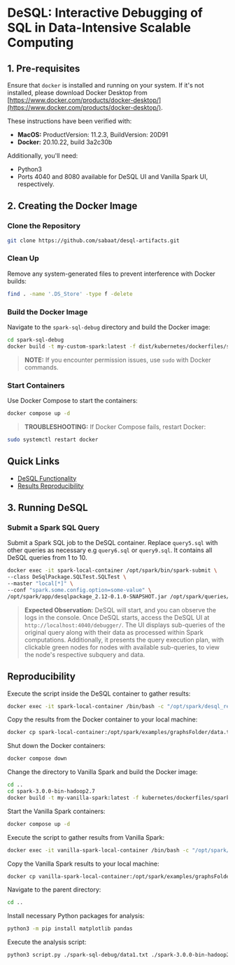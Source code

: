 
# DeSQL: Interactive Debugging of SQL in Data-Intensive Scalable Computing

## 1. Pre-requisites

Ensure that `docker` is installed and running on your system. If it's not installed, please download Docker Desktop from [https://www.docker.com/products/docker-desktop/](https://www.docker.com/products/docker-desktop/).

These instructions have been verified with:
- **MacOS:** ProductVersion: 11.2.3, BuildVersion: 20D91
- **Docker:** 20.10.22, build 3a2c30b

Additionally, you'll need:
- Python3
- Ports 4040 and 8080 available for DeSQL UI and Vanilla Spark UI, respectively.

## 2. Creating the Docker Image

### Clone the Repository

```sh
git clone https://github.com/sabaat/desql-artifacts.git
```


### Clean Up

Remove any system-generated files to prevent interference with Docker builds:

```sh
find . -name '.DS_Store' -type f -delete
```

### Build the Docker Image

Navigate to the `spark-sql-debug` directory and build the Docker image:

```sh
cd spark-sql-debug
docker build -t my-custom-spark:latest -f dist/kubernetes/dockerfiles/spark/Dockerfile .
```

> **NOTE:** If you encounter permission issues, use `sudo` with Docker commands.

### Start Containers

Use Docker Compose to start the containers:

```sh
docker compose up -d
```

> **TROUBLESHOOTING:** If Docker Compose fails, restart Docker:

```sh
sudo systemctl restart docker
```

## Quick Links
- [DeSQL Functionality](#3-running-desql)
- [Results Reproducibility](#reproducibility)

## 3. Running DeSQL

### Submit a Spark SQL Query

Submit a Spark SQL job to the DeSQL container. Replace `query5.sql` with other queries as necessary e.g `query6.sql` or `query9.sql`. It contains all DeSQL queries from 1 to 10.

```sh
docker exec -it spark-local-container /opt/spark/bin/spark-submit \
--class DeSqlPackage.SQLTest.SQLTest \
--master "local[*]" \
--conf "spark.some.config.option=some-value" \
/opt/spark/app/desqlpackage_2.12-0.1.0-SNAPSHOT.jar /opt/spark/queries/query5.sql
```

> **Expected Observation:** DeSQL will start, and you can observe the logs in the console. Once DeSQL starts, access the DeSQL UI at `http://localhost:4040/debugger/`. The UI displays sub-queries of the original query along with their data as processed within Spark computations. Additionally, it presents the query execution plan, with clickable green nodes for nodes with available sub-queries, to view the node's respective subquery and data.



## Reproducibility

Execute the script inside the DeSQL container to gather results:

```sh
docker exec -it spark-local-container /bin/bash -c "/opt/spark/desql_results.sh"
```

Copy the results from the Docker container to your local machine:

```sh
docker cp spark-local-container:/opt/spark/examples/graphsFolder/data.txt ./data1.txt
```

Shut down the Docker containers:

```sh
docker compose down
```

Change the directory to Vanilla Spark and build the Docker image:

```sh
cd ..
cd spark-3.0.0-bin-hadoop2.7
docker build -t my-vanilla-spark:latest -f kubernetes/dockerfiles/spark/Dockerfile .
```

Start the Vanilla Spark containers:

```sh
docker compose up -d
```

Execute the script to gather results from Vanilla Spark:

```sh
docker exec -it vanilla-spark-local-container /bin/bash -c "/opt/spark/spark_results.sh"
```

Copy the Vanilla Spark results to your local machine:

```sh
docker cp vanilla-spark-local-container:/opt/spark/examples/graphsFolder/data.txt ./data2.txt
```

Navigate to the parent directory:

```sh
cd ..
```

Install necessary Python packages for analysis:

```sh
python3 -m pip install matplotlib pandas
```

Execute the analysis script:

```sh
python3 script.py ./spark-sql-debug/data1.txt ./spark-3.0.0-bin-hadoop2.7/data2.txt
```


